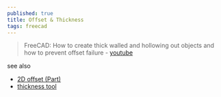 ```yaml
---
published: true
title: Offset & Thickness
tags: freecad
---
```

> FreeCAD: How to create thick walled and hollowing out objects and how to prevent offset failure - [youtube](https://www.youtube.com/watch?v=-enJR-OrMJM)

see also
- [2D offset (Part)](https://youtu.be/-enJR-OrMJM?feature=shared&t=334)
- [thickness tool]()